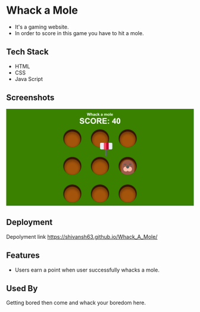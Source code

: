 # Whack a Mole

- It's a gaming website.
- In order to score in this game you have to hit a mole.

## Tech Stack

- HTML
- CSS
- Java Script

## Screenshots

<img src="images/screenshot.png" alt="Screenshot">

## Deployment

Depolyment link https://shivansh63.github.io/Whack_A_Mole/

## Features

- Users earn a point when user successfully whacks a mole.

## Used By

Getting bored then come and whack your boredom here.
